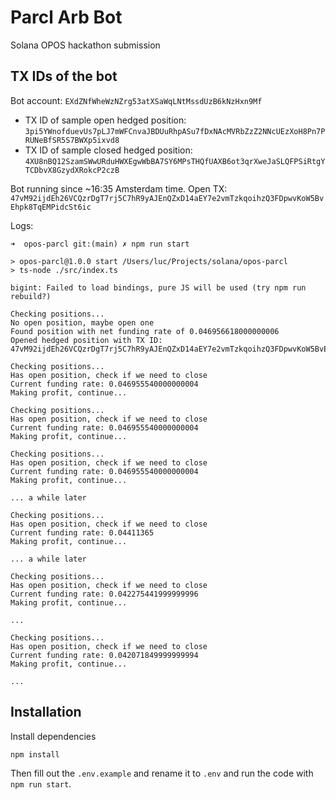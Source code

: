 # Parcl Arb Bot

Solana OPOS hackathon submission

## TX IDs of the bot

Bot account: `EXdZNfWheWzNZrg53atXSaWqLNtMssdUzB6kNzHxn9Mf`

- TX ID of sample open hedged position: `3pi5YWnofduevUs7pLJ7mWFCnvaJBDUuRhpASu7fDxNAcMVRbZzZ2NNcUEzXoH8Pn7PRUNeBfSR5S7BWXp5ixvd8`
- TX ID of sample closed hedged position: `4XU8nBQ12SzamSWwURduHWXEgwWbBA7SY6MPsTHQfUAXB6ot3qrXweJaSLQFPSiRtgYTCDbvX8GzydXRokcP2czB`

Bot running since ~16:35 Amsterdam time. Open TX: `47vM92ijdEh26VCQzrDgT7rj5C7hR9yAJEnQZxD14aEY7e2vmTzkqoihzQ3FDpwvKoW5BvEhpk8TqEMPidcSt6ic`

Logs:

```
➜  opos-parcl git:(main) ✗ npm run start

> opos-parcl@1.0.0 start /Users/luc/Projects/solana/opos-parcl
> ts-node ./src/index.ts

bigint: Failed to load bindings, pure JS will be used (try npm run rebuild?)

Checking positions...
No open position, maybe open one
Found position with net funding rate of 0.046956618000000006
Opened hedged position with TX ID: 47vM92ijdEh26VCQzrDgT7rj5C7hR9yAJEnQZxD14aEY7e2vmTzkqoihzQ3FDpwvKoW5BvEhpk8TqEMPidcSt6ic

Checking positions...
Has open position, check if we need to close
Current funding rate: 0.046955540000000004
Making profit, continue...

Checking positions...
Has open position, check if we need to close
Current funding rate: 0.046955540000000004
Making profit, continue...

Checking positions...
Has open position, check if we need to close
Current funding rate: 0.046955540000000004
Making profit, continue...

... a while later

Checking positions...
Has open position, check if we need to close
Current funding rate: 0.04411365
Making profit, continue...

... a while later

Checking positions...
Has open position, check if we need to close
Current funding rate: 0.042275441999999996
Making profit, continue...

...

Checking positions...
Has open position, check if we need to close
Current funding rate: 0.042071849999999994
Making profit, continue...

...
```

## Installation

Install dependencies

`npm install`

Then fill out the `.env.example` and rename it to `.env` and run the code with `npm run start`.